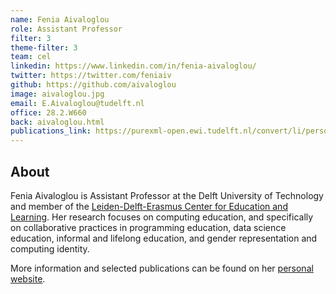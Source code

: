 ```yaml
---
name: Fenia Aivaloglou
role: Assistant Professor
filter: 3
theme-filter: 3
team: cel
linkedin: https://www.linkedin.com/in/fenia-aivaloglou/
twitter: https://twitter.com/feniaiv
github: https://github.com/aivaloglou
image: aivaloglou.jpg
email: E.Aivaloglou@tudelft.nl
office: 28.2.W660 
back: aivaloglou.html
publications_link: https://purexml-open.ewi.tudelft.nl/convert/li/persons/e1898a43-5932-4eea-92cf-38061a054696
---
```


## About
Fenia Aivaloglou is Assistant Professor at the Delft University of Technology and member of the [Leiden-Delft-Erasmus Center for Education and Learning](https://www.educationandlearning.nl/home). Her research focuses on computing education, and specifically on collaborative practices in programming education, data science education, informal and lifelong education, and gender representation and computing identity. 

More information and selected publications can be found on her [personal website](https://aivaloglou.org/).
